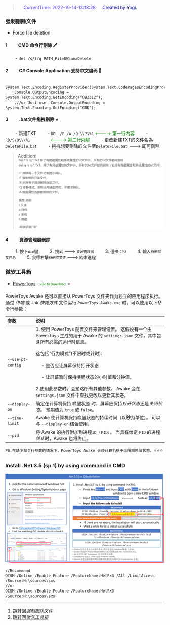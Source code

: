 > &emsp;<font color=#594ee7> CurrentTime: 2022-10-14-13:18:28 </font>
> &emsp;<font color=DarkBlue> Created by Yogi. </font>

### 强制刪除文件

- Force file deletion

#### **1**   &emsp;&emsp; CMD 命令行刪除 :pen:&emsp;

&emsp;&emsp; - `del /s/f/q PATH_FileUWannaDelete`

#### **2**   &emsp;&emsp; C# Console Application 支持中文编码 :page_with_curl:&emsp;

```Csharp
    System.Text.Encoding.RegisterProvider(System.Text.CodePagesEncodingProvider.Instance);
    Console.OutputEncoding = System.Text.Encoding.GetEncoding("GB2312");
    .//or Just use  Console.OutputEncoding = System.Text.Encoding.GetEncoding("GBK");
```

#### **3**   &emsp;&emsp; .bat文件拖拽刪除 :star:&emsp;

&emsp;&emsp; - 新建TXT
&emsp;&emsp; - `DEL /F /A /Q \\?\%1`     <font color=Green> <----> 第一行内容 </font>
&emsp;&emsp; - `RD/S/Q\\\%1` &emsp;&emsp;&emsp;&emsp;    <font color=Green> <----> 第二行内容 </font>
&emsp;&emsp; - 更改新建TXT的文件名為`DeleteFile.bat`
&emsp;&emsp; - 拖拽想要刪除的文件至`DeleteFile.bat` ---> 即可刪除

> Addition:
> ![Format Explanation](/img/FileOperations/E-2022-12-06-17-10-19.png)

#### **4**   &emsp;&emsp; 資源管理器刪除

&emsp;&emsp; 1. <font size=2> 按下`Win`鍵 </font>
&emsp;&emsp; 2. <font size=2> 搜索 ---> `資源管理器` </font>
&emsp;&emsp; 3. <font size=2> 選擇 `CPU` </font>
&emsp;&emsp; 4. <font size=2> 輸入`待刪除文件名` </font>
&emsp;&emsp; 5. <font size=2> 鼠標右擊`待刪除文件` ---> 結束進程 </font>

### 微软工具箱

- [PowerToys](https://github.com/microsoft/PowerToys/releases/) <font color=Green size=1> 👈 Go to Download. </font> :star:

PowerToys Awake 还可以直接从 PowerToys 文件夹作为独立的应用程序执行。 通过 *终端* 或 *.lnk 快捷方式* 文件运行 `PowerToys.Awake.exe` 时，可以使用以下命令行参数：

| 参数              | 说明 |
|:------------------|:-----|
| `--use-pt-config` |1. 使用 PowerToys 配置文件来管理设置。 这假设有一个由 PowerToys 生成的用于 Awake 的 `settings.json` 文件，其中包含所有必需的运行时信息。 <br><br>这包括“行为模式”(不限时或计时): <br><br>&emsp; - 是否应让屏幕保持打开状态 <br><br>&emsp; - 让屏幕暂时保持唤醒状态的小时值和分钟值。<br><br>2.使用此参数时，会忽略所有其他参数。 Awake 会在 `settings.json` 文件中查找更改以更新其状态。|
| `--display-on`    | 确定在计算机保持 唤醒状态 时，屏幕应保持*打开状态*还是*关闭状态*。 预期值为 `true` 或 `false`。     |
|`--time-limit`|Awake 使计算机保持唤醒状态的持续时间（以**秒**为单位）。 可以与 `--display-on` 结合使用。|
|`--pid`|将 Awake 的执行附加到进程`ID (PID)`。 当具有给定 `PID` 的进程*终止*时，Awake 也将终止。|
`PS:在缺少命令行参数的情况下，PowerToys Awake 会使计算机处于无限期唤醒状态。`:star::star::star:

### Install .Net 3.5 (sp 1) by using command in CMD

![.NET 35 Installation](/img/FileOperations/E-2022-12-06-17-07-20.png)

```Csharp
//Recommend
DISM /Online /Enable-Feature /FeatureName:NetFx3 /All /LimitAccess /Source:H:\sources\sxs
//or
DISM /Online /Enable-Feature /FeatureName:NetFx3 /Source:H:\sources\sxs
```

___

1. [跳转回*强制刪除文件*](#强制刪除文件)
2. [跳转回*微软工具箱*](#微软工具箱)
